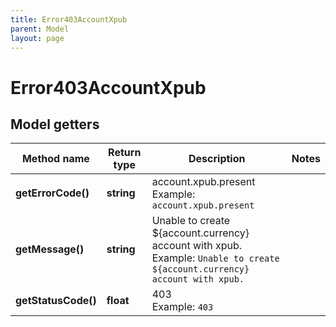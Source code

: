 ```yaml
---
title: Error403AccountXpub
parent: Model
layout: page
---
```


# Error403AccountXpub

## Model getters

Method name | Return type | Description | Notes
------------ | ------------- | ------------- | -------------
**getErrorCode()** | **string** | account.xpub.present <br>Example: `account.xpub.present` |
**getMessage()** | **string** | Unable to create ${account.currency} account with xpub. <br>Example: `Unable to create ${account.currency} account with xpub.` |
**getStatusCode()** | **float** | 403 <br>Example: `403` |

